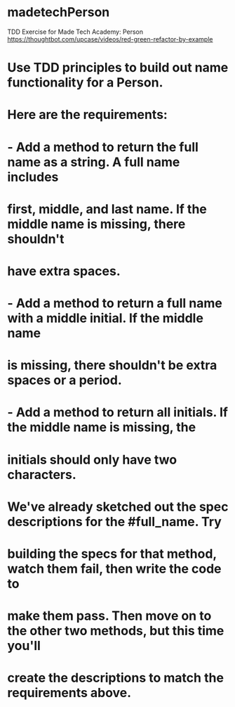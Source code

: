 # madetechPerson
TDD Exercise for Made Tech Academy: Person
https://thoughtbot.com/upcase/videos/red-green-refactor-by-example

# Use TDD principles to build out name functionality for a Person.
# Here are the requirements:
# - Add a method to return the full name as a string. A full name includes
#   first, middle, and last name. If the middle name is missing, there shouldn't
#   have extra spaces.
# - Add a method to return a full name with a middle initial. If the middle name
#   is missing, there shouldn't be extra spaces or a period.
# - Add a method to return all initials. If the middle name is missing, the
#   initials should only have two characters.
#
# We've already sketched out the spec descriptions for the #full_name. Try
# building the specs for that method, watch them fail, then write the code to
# make them pass. Then move on to the other two methods, but this time you'll
# create the descriptions to match the requirements above.
